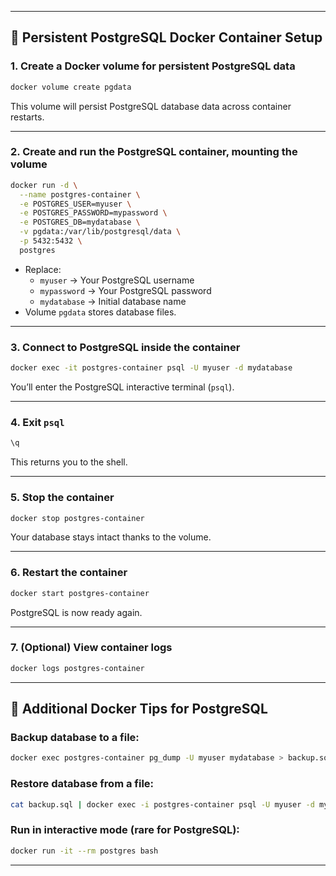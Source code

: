 
---
## 🐘 Persistent PostgreSQL Docker Container Setup

### **1. Create a Docker volume for persistent PostgreSQL data**

```bash
docker volume create pgdata
```

This volume will persist PostgreSQL database data across container restarts.

---

### **2. Create and run the PostgreSQL container, mounting the volume**

```bash
docker run -d \
  --name postgres-container \
  -e POSTGRES_USER=myuser \
  -e POSTGRES_PASSWORD=mypassword \
  -e POSTGRES_DB=mydatabase \
  -v pgdata:/var/lib/postgresql/data \
  -p 5432:5432 \
  postgres
```

- Replace:
    - `myuser` → Your PostgreSQL username
    - `mypassword` → Your PostgreSQL password
    - `mydatabase` → Initial database name
- Volume `pgdata` stores database files.

---

### **3. Connect to PostgreSQL inside the container**

```bash
docker exec -it postgres-container psql -U myuser -d mydatabase
```

You’ll enter the PostgreSQL interactive terminal (`psql`).

---

### **4. Exit `psql`**

```sql
\q
```

This returns you to the shell.

---

### **5. Stop the container**

```bash
docker stop postgres-container
```

Your database stays intact thanks to the volume.

---

### **6. Restart the container**

```bash
docker start postgres-container
```

PostgreSQL is now ready again.

---

### **7. (Optional) View container logs**

```bash
docker logs postgres-container
```

---

## 🔧 Additional Docker Tips for PostgreSQL

### Backup database to a file:

```bash
docker exec postgres-container pg_dump -U myuser mydatabase > backup.sql
```

### Restore database from a file:

```bash
cat backup.sql | docker exec -i postgres-container psql -U myuser -d mydatabase
```

### Run in interactive mode (rare for PostgreSQL):

```bash
docker run -it --rm postgres bash
```

---